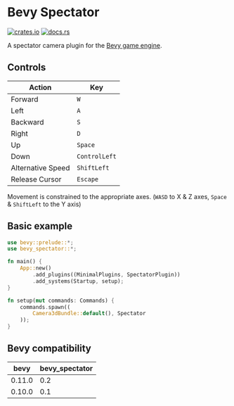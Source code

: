# Bevy Spectator

[![crates.io](https://img.shields.io/crates/v/bevy_spectator)](https://crates.io/crates/bevy_spectator)
[![docs.rs](https://docs.rs/bevy_spectator/badge.svg)](https://docs.rs/bevy_spectator)

A spectator camera plugin for the [Bevy game engine](https://bevyengine.org/).

## Controls

| Action            | Key           |
|-------------------|---------------|
| Forward           | `W`           |
| Left              | `A`           |
| Backward          | `S`           |
| Right             | `D`           |
| Up                | `Space`       |
| Down              | `ControlLeft` |
| Alternative Speed | `ShiftLeft`   |
| Release Cursor    | `Escape`      |

Movement is constrained to the appropriate axes. (`WASD` to X & Z axes, `Space` & `ShiftLeft` to the Y axis)

## Basic example

```rust
use bevy::prelude::*;
use bevy_spectator::*;

fn main() {
    App::new()
        .add_plugins((MinimalPlugins, SpectatorPlugin))
        .add_systems(Startup, setup);
}

fn setup(mut commands: Commands) {
    commands.spawn((
        Camera3dBundle::default(), Spectator
    ));
}
```

## Bevy compatibility

| bevy   | bevy_spectator |
|--------|----------------|
| 0.11.0 | 0.2            |
| 0.10.0 | 0.1            |
